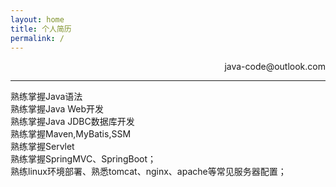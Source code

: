 ```yaml
---
layout: home
title: 个人简历
permalink: /
---
```


<p align='right'>java-code@outlook.com</p>

---

熟练掌握Java语法  
熟练掌握Java Web开发  
熟练掌握Java JDBC数据库开发  
熟练掌握Maven,MyBatis,SSM  
熟练掌握Servlet  
熟练掌握SpringMVC、SpringBoot；  
熟练linux环境部署、熟悉tomcat、nginx、apache等常见服务器配置；
